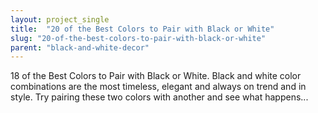 ```yaml
---
layout: project_single
title:  "20 of the Best Colors to Pair with Black or White"
slug: "20-of-the-best-colors-to-pair-with-black-or-white"
parent: "black-and-white-decor"
---
```

18 of the Best Colors to Pair with Black or White. Black and white color combinations are the most timeless, elegant and always on trend and in style. Try pairing these two colors with another and see what happens...